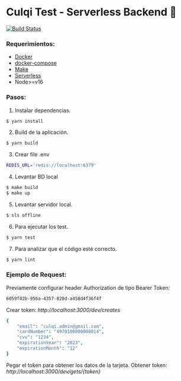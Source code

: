 # Culqi Test - Serverless Backend 🚀 

[![Build Status](https://travis-ci.org/joemccann/dillinger.svg?branch=master)](https://travis-ci.org/joemccann/dillinger)

### Requerimientos:

- [Docker](https://docs.docker.com/engine/install/ubuntu/)
- [docker-compose](https://docs.docker.com/compose/install/)
- [Make](https://formulae.brew.sh/formula/make)
- [Serverless](https://www.npmjs.com/package/serverless)
- Node>=v16

### Pasos:
1. Instalar dependencias.
```sh
$ yarn install
```
2. Build de la aplicación.
```sh
$ yarn build
```
3. Crear file .env
```sh
REDIS_URL='redis://localhost:6379'
```
4. Levantar BD local
```sh
$ make build
$ make up
```
5. Levantar servidor local.
```sh
$ sls offline
```
6. Para ejecutar los test.
```sh
$ yarn test
```
7. Para analizar que el código esté correcto.
```sh
$ yarn lint
```

### Ejemplo de Request:
Previamente configurar header Authorization de tipo Bearer Token:
```sh
6059f42b-956a-4357-820d-a458d4f36f4f
```

Crear token: *http://localhost:3000/dev/creates*
```sh
{
    "email": "culqi.admin@gmail.com",
    "cardNumber": "4970100000000014",
    "cvv": "1234",
    "expirationYear": "2023",
    "expirationMonth": "12"
}
```

Pegar el token para obtener los datos de la tarjeta.
Obtener token: *http://localhost:3000/dev/gets/{token}*
